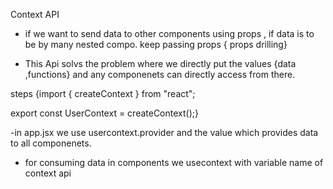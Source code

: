 Context API

- if we want to send data to other components using props , if data is to be by many nested compo. keep passing props { props drilling}

- This Api solvs the problem where we directly put the values {data ,functions} and any componenets can directly access from there.

steps
{import { createContext } from "react";

export const UserContext = createContext();}

-in app.jsx we use usercontext.provider and the value which provides data to all componenets.

- for consuming data in components we usecontext with variable name of context api
